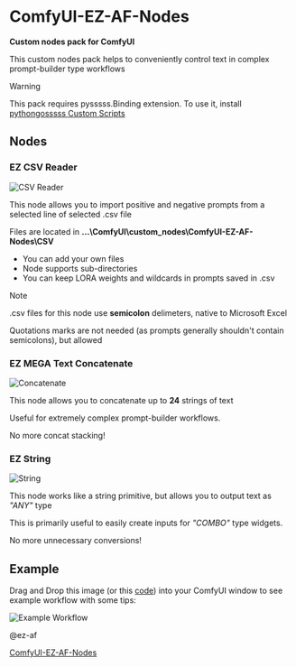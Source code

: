 # ComfyUI-EZ-AF-Nodes

**Custom nodes pack for ComfyUI**

This custom nodes pack helps to conveniently control text in complex prompt-builder type workflows

> [!WARNING]
> This pack requires pysssss.Binding extension. To use it, install [pythongosssss Custom Scripts](https://github.com/pythongosssss/ComfyUI-Custom-Scripts)

<!--  It is recommended to install this pack using [ComfyUI-Manager](https://github.com/ltdrdata/ComfyUI-Manager)  -->


## Nodes

### EZ CSV Reader

![CSV Reader](https://github.com/user-attachments/assets/b17f8e55-9761-4b66-93bd-acd438bee866)

This node allows you to import positive and negative prompts from a selected line of selected .csv file

Files are located in **...\ComfyUI\custom_nodes\ComfyUI-EZ-AF-Nodes\CSV**

- You can add your own files
- Node supports sub-directories
- You can keep LORA weights and wildcards in prompts saved in .csv

> [!NOTE]
> .csv files for this node use **semicolon** delimeters, native to Microsoft Excel
> 
> Quotations marks are not needed (as prompts generally shouldn't contain semicolons), but allowed

### EZ MEGA Text Concatenate

![Concatenate](https://github.com/user-attachments/assets/1179f642-8b28-4c50-9850-71df8ac974cf)

This node allows you to concatenate up to **24** strings of text

Useful for extremely complex prompt-builder workflows.

No more concat stacking!

### EZ String

![String](https://github.com/user-attachments/assets/9e0c9455-a9ce-4617-9847-e1cb2f2e6b6d)

This node works like a string primitive, but allows you to output text as _"ANY"_ type

This is primarily useful to easily create inputs for _"COMBO"_ type widgets.

No more unnecessary conversions!


## Example

Drag and Drop this image (or this [code](https://github.com/ez-af/ComfyUI-EZ-AF-Nodes/blob/main/workflow.json)) into your ComfyUI window to see example workflow with some tips:

![Example Workflow](https://github.com/ez-af/ComfyUI-EZ-AF-Nodes/blob/main/Workflow.png)

@ez-af

[ComfyUI-EZ-AF-Nodes](https://github.com/ez-af/ComfyUI-EZ-AF-Nodes)
